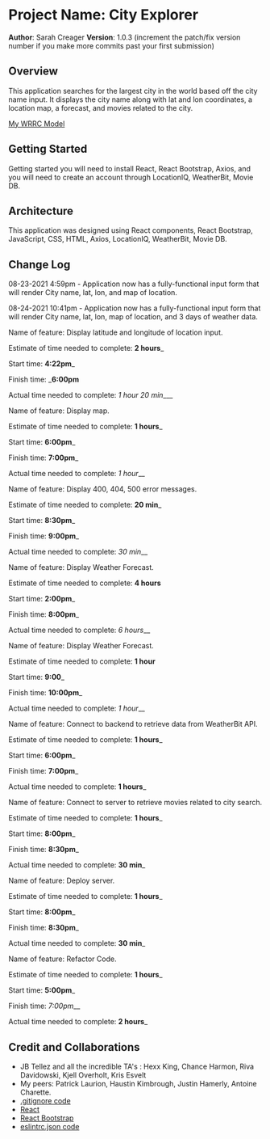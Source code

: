 # Project Name: City Explorer

**Author**: Sarah Creager
**Version**: 1.0.3 (increment the patch/fix version number if you make more commits past your first submission)

## Overview
<!-- Provide a high level overview of what this application is and why you are building it, beyond the fact that it's an assignment for this class. (i.e. What's your problem domain?) -->
This application searches for the largest city in the world based off the city name input. It displays the city name along with lat and lon coordinates, a location map, a forecast, and movies related to the city.

[My WRRC Model](./src/assets/WRRCTemplate.png)

## Getting Started
<!-- What are the steps that a user must take in order to build this app on their own machine and get it running? -->

Getting started you will need to install React, React Bootstrap, Axios, and you will need to create an account through LocationIQ, WeatherBit, Movie DB.

## Architecture
<!-- Provide a detailed description of the application design. What technologies (languages, libraries, etc) you're using, and any other relevant design information. -->

This application was designed using React components, React Bootstrap, JavaScript, CSS, HTML, Axios, LocationIQ, WeatherBit, Movie DB.

## Change Log
<!-- Use this area to document the iterative changes made to your application as each feature is successfully implemented. Use time stamps. Here's an example:

01-01-2001 4:59pm - Application now has a fully-functional express server, with a GET route for the location resource. -->

08-23-2021 4:59pm - Application now has a fully-functional input form that will render City name, lat, lon, and map of location. 

08-24-2021 10:41pm - Application now has a fully-functional input form that will render City name, lat, lon, map of location, and 3 days of weather data. 

Name of feature: Display latitude and longitude of location input. 

Estimate of time needed to complete: __2 hours___

Start time: __4:22pm___

Finish time: ___6:00pm__

Actual time needed to complete: _1 hour 20 min____

Name of feature: Display map. 

Estimate of time needed to complete: __1 hours___

Start time: __6:00pm___

Finish time: __7:00pm___

Actual time needed to complete: _1 hour___


Name of feature: Display 400, 404, 500 error messages. 

Estimate of time needed to complete: __20 min___

Start time: __8:30pm___

Finish time: __9:00pm___

Actual time needed to complete: _30 min___

Name of feature: Display Weather Forecast. 

Estimate of time needed to complete: __4 hours__

Start time: __2:00pm___

Finish time: __8:00pm___

Actual time needed to complete: _6 hours___

Name of feature: Display Weather Forecast. 

Estimate of time needed to complete: __1 hour__

Start time: __9:00___

Finish time: __10:00pm___

Actual time needed to complete: _1 hour___

Name of feature: Connect to backend to retrieve data from WeatherBit API.

Estimate of time needed to complete: __1 hours___

Start time: __6:00pm___

Finish time: __7:00pm___

Actual time needed to complete: __1 hours___

Name of feature: Connect to server to retrieve movies related to city search.

Estimate of time needed to complete: __1 hours___

Start time: __8:00pm___

Finish time: __8:30pm___

Actual time needed to complete: __30 min___

Name of feature: Deploy server.

Estimate of time needed to complete: __1 hours___

Start time: __8:00pm___

Finish time: __8:30pm___

Actual time needed to complete: __30 min___

Name of feature: Refactor Code.

Estimate of time needed to complete: __1 hours___

Start time: __5:00pm___

Finish time: _7:00pm___

Actual time needed to complete: __2 hours___


## Credit and Collaborations
<!-- Give credit (and a link) to other people or resources that helped you build this application. -->

* JB Tellez and all the incredible TA's : Hexx King, Chance Harmon, Riva Davidowski, Kjell Overholt, Kris Esvelt
* My peers: Patrick Laurion, Haustin Kimbrough, Justin Hamerly, Antoine Charette.
* [.gitignore code](https://www.gitignore.io/api/node,linux,macos,windows,visualstudiocode)
* [React](https://reactjs.org/)
* [React Bootstrap](https://react-bootstrap.github.io/)
* [eslintrc.json code](https://github.com/codefellows/seattle-code-201d77/blob/main/configs/eslintrc.json)